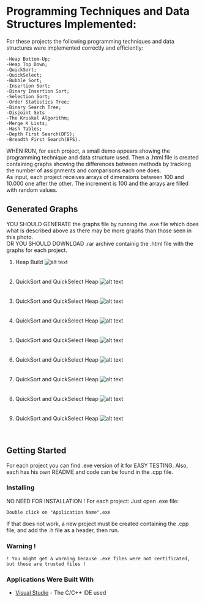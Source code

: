 # Programming Techniques and Data Structures Implemented:
For these projects the following programming techniques and data structures were implemented correctly and efficiently:
```
-Heap Bottom-Up;
-Heap Top Down;
-QuickSort;
-QuickSelect;
-Bubble Sort;
-Insertion Sort;
-Binary Insertion Sort;
-Selection Sort;
-Order Statistics Tree;
-Binary Search Tree;
-Disjoint Sets
-The Kruskal Algorithm;
-Merge K Lists;
-Hash Tables;
-Depth First Search(DFS);
-Breadth First Search(BFS).
```
WHEN RUN, for each project, a small demo appears showing the programming technique and data structure used. Then a .html file is created containing graphs showing the differences between methods by tracking the number of assignments and comparisons each one does.<br/>
As input, each project receives arrays of dimensions between 100 and 10.000 one after the other. The increment is 100 and the arrays are filled with random values.

## Generated Graphs
YOU SHOULD GENERATE the graphs file by running the .exe file which does what is described above as there may be more graphs than those seen in this photo.<br/>
OR YOU SHOULD DOWNLOAD .rar archive containig the .html file with the graphs for each project. 
1. Heap Build
![alt text](https://github.com/DanutGavrus/Photos/blob/master/1.%20Heap%20Build.png)<br/><br/><br/>
2. QuickSort and QuickSelect Heap
![alt text](https://github.com/DanutGavrus/Photos/blob/master/1.%20Heap%20Build.png)<br/><br/><br/>
2. QuickSort and QuickSelect Heap
![alt text](https://github.com/DanutGavrus/Photos/blob/master/1.%20Heap%20Build.png)<br/><br/><br/>
2. QuickSort and QuickSelect Heap
![alt text](https://github.com/DanutGavrus/Photos/blob/master/1.%20Heap%20Build.png)<br/><br/><br/>
2. QuickSort and QuickSelect Heap
![alt text](https://github.com/DanutGavrus/Photos/blob/master/1.%20Heap%20Build.png)<br/><br/><br/>
2. QuickSort and QuickSelect Heap
![alt text](https://github.com/DanutGavrus/Photos/blob/master/1.%20Heap%20Build.png)<br/><br/><br/>
2. QuickSort and QuickSelect Heap
![alt text](https://github.com/DanutGavrus/Photos/blob/master/1.%20Heap%20Build.png)<br/><br/><br/>
2. QuickSort and QuickSelect Heap
![alt text](https://github.com/DanutGavrus/Photos/blob/master/1.%20Heap%20Build.png)<br/><br/><br/>
2. QuickSort and QuickSelect Heap
![alt text](https://github.com/DanutGavrus/Photos/blob/master/1.%20Heap%20Build.png)<br/><br/><br/>

## Getting Started
For each project you can find .exe version of it for EASY TESTING. Also, each has his own README and code can be found in the .cpp file.

### Installing
NO NEED FOR INSTALLATION ! For each project:
Just open .exe file:
```
Double click on "Application Name".exe
```
If that does not work, a new project must be created containing the .cpp file, and add the .h file as a header, then run.

### Warning !
```
! You might get a warning because .exe files were not certificated, but those are trusted files !
```

### Applications Were Built With
* [Visual Studio](https://visualstudio.microsoft.com/) - The C/C++ IDE used 